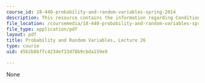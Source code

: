 ```yaml
---
course_id: 18-440-probability-and-random-variables-spring-2014
description: This resource contains the information regarding Conditional expectation.
file_location: /coursemedia/18-440-probability-and-random-variables-spring-2014/45b2b86ffc4234ef33d78b9cbda159e9_MIT18_440S14_Lecture26.pdf
file_type: application/pdf
layout: pdf
title: Probability and Random Variables, Lecture 26
type: course
uid: 45b2b86ffc4234ef33d78b9cbda159e9

---
```

None